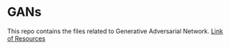 # GANs
This repo contains the files related to Generative Adversarial Network.
[Link of Resources](https://en.wikipedia.org/wiki/Generative_adversarial_network)
